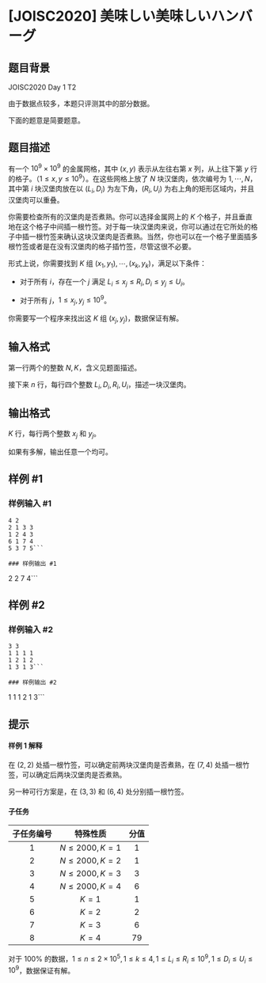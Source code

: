 # [JOISC2020] 美味しい美味しいハンバーグ

## 题目背景

JOISC2020 Day 1 T2

由于数据点较多，本题只评测其中的部分数据。

下面的题意是简要题意。

## 题目描述

有一个 $10^9\times 10^9$ 的金属网格，其中 $(x,y)$ 表示从左往右第 $x$ 列，从上往下第 $y$ 行的格子。（$1\leq x,y\leq 10^9$）。在这些网格上放了 $N$ 块汉堡肉，依次编号为 $1,\cdots,N$，其中第 $i$ 块汉堡肉放在以 $(L_i,D_i)$ 为左下角，$(R_i,U_i)$ 为右上角的矩形区域内，并且汉堡肉可以重叠。

你需要检查所有的汉堡肉是否煮熟。你可以选择金属网上的 $K$ 个格子，并且垂直地在这个格子中间插一根竹签。对于每一块汉堡肉来说，你可以通过在它所处的格子中插一根竹签来确认这块汉堡肉是否煮熟。当然，你也可以在一个格子里面插多根竹签或者是在没有汉堡肉的格子插竹签，尽管这很不必要。

形式上说，你需要找到 $K$ 组 $(x_1,y_1),\cdots,(x_k,y_k)$，满足以下条件：

- 对于所有 $i$，存在一个 $j$ 满足 $L_i\leq x_j\leq R_i,D_i\leq y_j\leq U_i$。

- 对于所有 $j$，$1\leq x_j,y_j\leq 10^9$。

你需要写一个程序来找出这 $K$ 组 $(x_j,y_j)$，数据保证有解。

## 输入格式

第一行两个的整数 $N,K$，含义见题面描述。

接下来 $n$ 行，每行四个整数 $L_i,D_i,R_i,U_i$，描述一块汉堡肉。

## 输出格式

$K$ 行，每行两个整数 $x_j$ 和 $y_j$。

如果有多解，输出任意一个均可。

## 样例 #1

### 样例输入 #1
```
4 2
2 1 3 3 
1 2 4 3 
6 1 7 4
5 3 7 5```

### 样例输出 #1

```
2 2
7 4```

## 样例 #2

### 样例输入 #2
```
3 3
1 1 1 1
1 2 1 2
1 3 1 3```

### 样例输出 #2

```
1 1
1 2
1 3```

## 提示

#### 样例 1 解释

在 $(2,2)$ 处插一根竹签，可以确定前两块汉堡肉是否煮熟，在 $(7,4)$ 处插一根竹签，可以确定后两块汉堡肉是否煮熟。

另一种可行方案是，在 $(3,3)$ 和 $(6,4)$ 处分别插一根竹签。

#### 子任务

| 子任务编号 | 特殊性质 | 分值 |
| :----------: | :----------: | :----------: |
| $1$ | $N\leq 2000,K=1$ | $1$ |
| $2$ | $N\leq 2000,K=2$ | $1$ |
| $3$ | $N\leq 2000,K=3$ | $3$ |
| $4$ | $N\leq 2000,K=4$ | $6$ |
| $5$ | $K=1$ | $1$ |
| $6$ | $K=2$ | $2$ |
| $7$ | $K=3$ | $6$ |
| $8$ | $K=4$ | $79$ |

对于 $100\%$ 的数据，$1\leq n\leq 2\times 10^5,1\leq k\leq 4,1\leq L_i\leq R_i\leq 10^9,1\leq D_i\leq U_i\leq 10^9$，数据保证有解。


